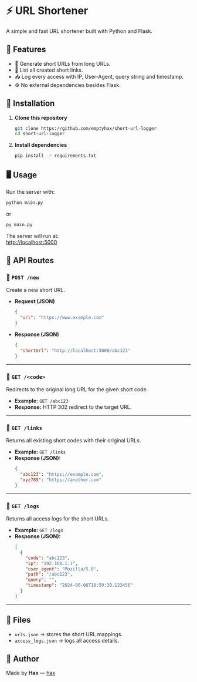 # ⚡ URL Shortener

A simple and fast URL shortener built with Python and Flask.

## 📌 Features
- 🔗 Generate short URLs from long URLs.
- 📑 List all created short links.
- 📥 Log every access with IP, User-Agent, query string and timestamp.
- ⚙️ No external dependencies besides Flask.

## 🚀 Installation

1. **Clone this repository**
   ```bash
   git clone https://github.com/emptyhax/short-url-logger
   cd short-url-logger
   ```

2. **Install dependencies**
   ```bash
   pip install -r requirements.txt
   ```

## 🖥️ Usage

Run the server with:
```bash
python main.py
```
or
```bash
py main.py
```

The server will run at:  
[http://localhost:5000](http://localhost:5000)

## 📡 API Routes

### 🔹 `POST /new`
Create a new short URL.

- **Request (JSON)**
  ```json
  {
    "url": "https://www.example.com"
  }
  ```

- **Response (JSON)**
  ```json
  {
    "shortUrl": "http://localhost:5000/abc123"
  }
  ```

---

### 🔹 `GET /<code>`
Redirects to the original long URL for the given short code.

- **Example:** `GET /abc123`
- **Response:** HTTP 302 redirect to the target URL.

---

### 🔹 `GET /links`
Returns all existing short codes with their original URLs.

- **Example:** `GET /links`
- **Response (JSON):**
  ```json
  {
    "abc123": "https://example.com",
    "xyz789": "https://another.com"
  }
  ```

---

### 🔹 `GET /logs`
Returns all access logs for the short URLs.

- **Example:** `GET /logs`
- **Response (JSON):**
  ```json
  [
    {
      "code": "abc123",
      "ip": "192.168.1.1",
      "user_agent": "Mozilla/5.0",
      "path": "/abc123",
      "query": "",
      "timestamp": "2024-06-06T18:50:30.123456"
    }
  ]
  ```

---

## 📄 Files

- `urls.json` → stores the short URL mappings.
- `access_logs.json` → logs all access details.

## 🖤 Author

Made by **Hax** — [hax](https://github.com/emptyhax)
